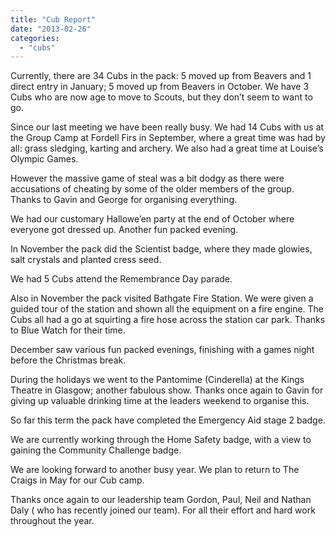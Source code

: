 ```yaml
---
title: "Cub Report"
date: "2013-02-26"
categories: 
  - "cubs"
---
```


Currently, there are 34 Cubs in the pack: 5 moved up from Beavers and 1 direct entry in January; 5 moved up from Beavers in October. We have 3 Cubs who are now age to move to Scouts, but they don’t seem to want to go.

Since our last meeting we have been really busy. We had 14 Cubs with us at the Group Camp at Fordell Firs in September, where a great time was had by all: grass sledging, karting and archery. We also had a great time at Louise’s Olympic Games.

However the massive game of steal was a bit dodgy as there were accusations of cheating by some of the older members of the group. Thanks to Gavin and George for organising everything.

We had our customary Hallowe’en party at the end of October where everyone got dressed up. Another fun packed evening.

In November the pack did the Scientist badge, where they made glowies, salt crystals and planted cress seed.

We had 5 Cubs attend the Remembrance Day parade.

Also in November the pack visited Bathgate Fire Station. We were given a guided tour of the station and shown all the equipment on a fire engine. The Cubs all had a go at squirting a fire hose across the station car park. Thanks to Blue Watch for their time.

December saw various fun packed evenings, finishing with a games night before the Christmas break.

During the holidays we went to the Pantomime (Cinderella) at the Kings Theatre in Glasgow; another fabulous show. Thanks once again to Gavin for giving up valuable drinking time at the leaders weekend to organise this.

So far this term the pack have completed the Emergency Aid stage 2 badge.

We are currently working through the Home Safety badge, with a view to gaining the Community Challenge badge.

We are looking forward to another busy year. We plan to return to The Craigs in May for our Cub camp.

Thanks once again to our leadership team Gordon, Paul, Neil and Nathan Daly ( who has recently joined our team). For all their effort and hard work throughout the year.
